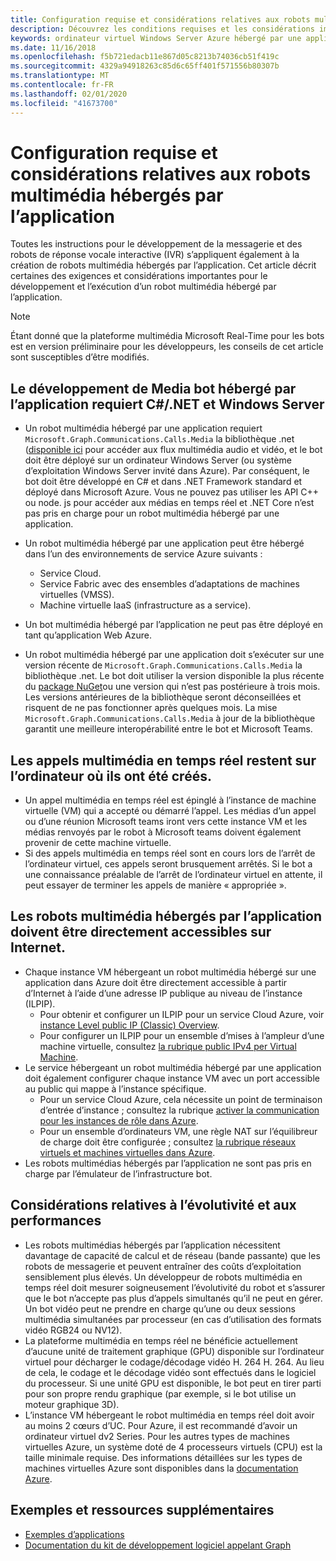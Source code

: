 ```yaml
---
title: Configuration requise et considérations relatives aux robots multimédia hébergés par l’application
description: Découvrez les conditions requises et les considérations importantes liées à la création de robots multimédia hébergés par l’application pour Microsoft Teams.
keywords: ordinateur virtuel Windows Server Azure hébergé par une application
ms.date: 11/16/2018
ms.openlocfilehash: f5b721edacb11e867d05c8213b74036cb51f419c
ms.sourcegitcommit: 4329a94918263c85d6c65ff401f571556b80307b
ms.translationtype: MT
ms.contentlocale: fr-FR
ms.lasthandoff: 02/01/2020
ms.locfileid: "41673700"
---
```

# <a name="requirements-and-considerations-for-application-hosted-media-bots"></a>Configuration requise et considérations relatives aux robots multimédia hébergés par l’application

Toutes les instructions pour le développement de la messagerie et des robots de réponse vocale interactive (IVR) s’appliquent également à la création de robots multimédia hébergés par l’application. Cet article décrit certaines des exigences et considérations importantes pour le développement et l’exécution d’un robot multimédia hébergé par l’application.

> [!NOTE]
> Étant donné que la plateforme multimédia Microsoft Real-Time pour les bots est en version préliminaire pour les développeurs, les conseils de cet article sont susceptibles d’être modifiés.

## <a name="application-hosted-media-bot-development-requires-cnet-and-windows-server"></a>Le développement de Media bot hébergé par l’application requiert C#/.NET et Windows Server

- Un robot multimédia hébergé par une application requiert `Microsoft.Graph.Communications.Calls.Media` la bibliothèque .net ([disponible ici](https://www.nuget.org/packages/Microsoft.Graph.Communications.Calls.Media/) pour accéder aux flux multimédia audio et vidéo, et le bot doit être déployé sur un ordinateur Windows Server (ou système d’exploitation Windows Server invité dans Azure). Par conséquent, le bot doit être développé en C# et dans .NET Framework standard et déployé dans Microsoft Azure. Vous ne pouvez pas utiliser les API C++ ou node. js pour accéder aux médias en temps réel et .NET Core n’est pas pris en charge pour un robot multimédia hébergé par une application.

- Un robot multimédia hébergé par une application peut être hébergé dans l’un des environnements de service Azure suivants :
  - Service Cloud.
  - Service Fabric avec des ensembles d’adaptations de machines virtuelles (VMSS).
  - Machine virtuelle IaaS (infrastructure as a service).  
  
- Un bot multimédia hébergé par l’application ne peut pas être déployé en tant qu’application Web Azure.

- Un robot multimédia hébergé par une application doit s’exécuter sur une version récente de `Microsoft.Graph.Communications.Calls.Media` la bibliothèque .net. Le bot doit utiliser la version disponible la plus récente du [package NuGet](https://www.nuget.org/packages/Microsoft.Graph.Communications.Calls.Media/)ou une version qui n’est pas postérieure à trois mois. Les versions antérieures de la bibliothèque seront déconseillées et risquent de ne pas fonctionner après quelques mois. La mise `Microsoft.Graph.Communications.Calls.Media` à jour de la bibliothèque garantit une meilleure interopérabilité entre le bot et Microsoft Teams.

## <a name="real-time-media-calls-stay-on-the-machine-where-they-were-created"></a>Les appels multimédia en temps réel restent sur l’ordinateur où ils ont été créés.

- Un appel multimédia en temps réel est épinglé à l’instance de machine virtuelle (VM) qui a accepté ou démarré l’appel. Les médias d’un appel ou d’une réunion Microsoft teams iront vers cette instance VM et les médias renvoyés par le robot à Microsoft teams doivent également provenir de cette machine virtuelle.
- Si des appels multimédia en temps réel sont en cours lors de l’arrêt de l’ordinateur virtuel, ces appels seront brusquement arrêtés. Si le bot a une connaissance préalable de l’arrêt de l’ordinateur virtuel en attente, il peut essayer de terminer les appels de manière « appropriée ».

## <a name="application-hosted-media-bots-must-be-directly-accessible-on-the-internet"></a>Les robots multimédia hébergés par l’application doivent être directement accessibles sur Internet.

- Chaque instance VM hébergeant un robot multimédia hébergé sur une application dans Azure doit être directement accessible à partir d’Internet à l’aide d’une adresse IP publique au niveau de l’instance (ILPIP).
  - Pour obtenir et configurer un ILPIP pour un service Cloud Azure, voir [instance Level public IP (Classic) Overview](/azure/virtual-network/virtual-networks-instance-level-public-ip).
  - Pour configurer un ILPIP pour un ensemble d’mises à l’ampleur d’une machine virtuelle, consultez [la rubrique public IPv4 per Virtual Machine](/azure/virtual-machine-scale-sets/virtual-machine-scale-sets-networking#public-ipv4-per-virtual-machine).
- Le service hébergeant un robot multimédia hébergé par une application doit également configurer chaque instance VM avec un port accessible au public qui mappe à l’instance spécifique.
  - Pour un service Cloud Azure, cela nécessite un point de terminaison d’entrée d’instance ; consultez la rubrique [activer la communication pour les instances de rôle dans Azure](/azure/cloud-services/cloud-services-enable-communication-role-instances).
  - Pour un ensemble d’ordinateurs VM, une règle NAT sur l’équilibreur de charge doit être configurée ; consultez [la rubrique réseaux virtuels et machines virtuelles dans Azure](/azure/virtual-machines/windows/network-overview).
- Les robots multimédias hébergés par l’application ne sont pas pris en charge par l’émulateur de l’infrastructure bot.

## <a name="scalability-and-performance-considerations"></a>Considérations relatives à l’évolutivité et aux performances

- Les robots multimédias hébergés par l’application nécessitent davantage de capacité de calcul et de réseau (bande passante) que les robots de messagerie et peuvent entraîner des coûts d’exploitation sensiblement plus élevés. Un développeur de robots multimédia en temps réel doit mesurer soigneusement l’évolutivité du robot et s’assurer que le bot n’accepte pas plus d’appels simultanés qu’il ne peut en gérer. Un bot vidéo peut ne prendre en charge qu’une ou deux sessions multimédia simultanées par processeur (en cas d’utilisation des formats vidéo RGB24 ou NV12).
- La plateforme multimédia en temps réel ne bénéficie actuellement d’aucune unité de traitement graphique (GPU) disponible sur l’ordinateur virtuel pour décharger le codage/décodage vidéo H. 264 H. 264. Au lieu de cela, le codage et le décodage vidéo sont effectués dans le logiciel du processeur. Si une unité GPU est disponible, le bot peut en tirer parti pour son propre rendu graphique (par exemple, si le bot utilise un moteur graphique 3D).
- L’instance VM hébergeant le robot multimédia en temps réel doit avoir au moins 2 cœurs d’UC. Pour Azure, il est recommandé d’avoir un ordinateur virtuel dv2 Series. Pour les autres types de machines virtuelles Azure, un système doté de 4 processeurs virtuels (CPU) est la taille minimale requise. Des informations détaillées sur les types de machines virtuelles Azure sont disponibles dans la [documentation Azure](/azure/virtual-machines/windows/sizes-general).

## <a name="samples-and-additional-resources"></a>Exemples et ressources supplémentaires

- [Exemples d’applications](https://github.com/microsoftgraph/microsoft-graph-comms-samples/tree/master/Samples/V1.0Samples/LocalMediaSamples)
- [Documentation du kit de développement logiciel appelant Graph](https://microsoftgraph.github.io/microsoft-graph-comms-samples/docs/)
